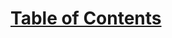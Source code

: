 # [Table of Contents](https://bartoszmilewski.com/2014/10/28/category-theory-for-programmers-the-preface/)
<!--stackedit_data:
eyJoaXN0b3J5IjpbLTE4OTkxNjA0MTldfQ==
-->